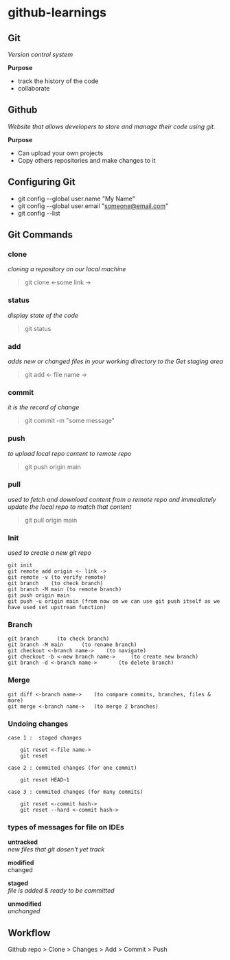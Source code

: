# github-learnings

## Git
_Version control system_
	
 **Purpose**
	
 - track the history of the code
 - collaborate

## Github
_Website that allows developers to store and manage their code using git._

 **Purpose**
	
 - Can upload your own projects
 - Copy others repositories and make changes to it
	
## Configuring Git

- git config --global user.name "My Name"
- git config --global user.email "someone@email.com"
- git config --list

## Git Commands

### clone
_cloning a repository on our local machine_
<br>
> git clone <-some link ->

### status
_display state of the code_
<br>
> git status

### add
_adds new or changed files in your working directory to the Get staging area_
> git add <- file name ->

### commit
_it is the record of change_
> git commit -m "some message"

### push
_to upload local repo content to remote repo_
> git push origin main

### pull
_used to fetch and download content from a remote repo and immediately update the local repo to match that content_
> git pull origin main

### Init
_used to create a new git repo_<br>

	git init
	git remote add origin <- link ->
	git remote -v (to verify remote)
	git branch    (to check branch)
	git branch -M main (to remote branch)
	git push origin main
	git push -u origin main (from now on we can use git push itself as we have used set upstream function)

### Branch

	git branch		(to check branch)
	git branch -M main		(to rename branch)
	git checkout <-branch name->	(to navigate)
	git checkout -b <-new branch name->		(to create new branch)
	git branch -d <-branch name->		(to delete branch)


### Merge

	git diff <-branch name-> 	(to compare commits, branches, files & more)
	git merge <-branch name->	(to merge 2 branches)


### Undoing changes

	case 1 :  staged changes

		git reset <-file name->
		git reset
	
	case 2 : commited changes (for one commit)

		git reset HEAD~1
	
	case 3 : commited changes (for many commits)

		git reset <-commit hash->
		git reset --hard <-commit hash->

### types of messages for file on IDEs

**untracked**
<br>_new files that git dosen't yet track_

**modified**
<br>changed

**staged**
<br>_file is added & ready to be committed_

**unmodified**
<br>_unchanged_

## Workflow
Github repo > Clone > Changes > Add > Commit > Push